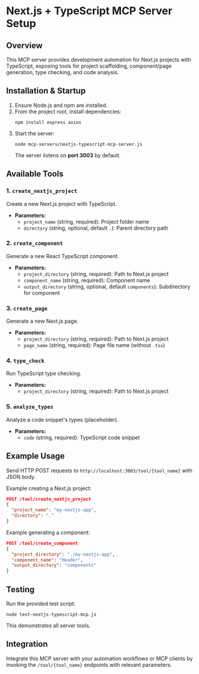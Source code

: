# Next.js + TypeScript MCP Server Setup

## Overview
This MCP server provides development automation for Next.js projects with TypeScript, exposing tools for project scaffolding, component/page generation, type checking, and code analysis.

## Installation & Startup

1. Ensure Node.js and npm are installed.
2. From the project root, install dependencies:
   ```
   npm install express axios
   ```
3. Start the server:
   ```
   node mcp-servers/nextjs-typescript-mcp-server.js
   ```
   The server listens on **port 3003** by default.

## Available Tools

### 1. `create_nextjs_project`
Create a new Next.js project with TypeScript.

- **Parameters:**
  - `project_name` (string, required): Project folder name
  - `directory` (string, optional, default `.`): Parent directory path

### 2. `create_component`
Generate a new React TypeScript component.

- **Parameters:**
  - `project_directory` (string, required): Path to Next.js project
  - `component_name` (string, required): Component name
  - `output_directory` (string, optional, default `components`): Subdirectory for component

### 3. `create_page`
Generate a new Next.js page.

- **Parameters:**
  - `project_directory` (string, required): Path to Next.js project
  - `page_name` (string, required): Page file name (without `.tsx`)

### 4. `type_check`
Run TypeScript type checking.

- **Parameters:**
  - `project_directory` (string, required): Path to Next.js project

### 5. `analyze_types`
Analyze a code snippet's types (placeholder).

- **Parameters:**
  - `code` (string, required): TypeScript code snippet

## Example Usage

Send HTTP POST requests to `http://localhost:3003/tool/{tool_name}` with JSON body.

Example creating a Next.js project:
```json
POST /tool/create_nextjs_project
{
  "project_name": "my-nextjs-app",
  "directory": "."
}
```

Example generating a component:
```json
POST /tool/create_component
{
  "project_directory": "./my-nextjs-app",
  "component_name": "Header",
  "output_directory": "components"
}
```

## Testing

Run the provided test script:
```
node test-nextjs-typescript-mcp.js
```
This demonstrates all server tools.

## Integration

Integrate this MCP server with your automation workflows or MCP clients by invoking the `/tool/{tool_name}` endpoints with relevant parameters.